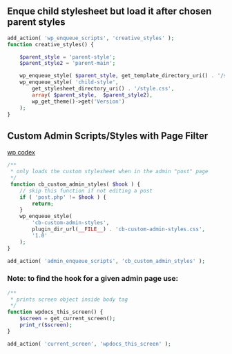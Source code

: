 ## Enque child stylesheet but load it after chosen parent styles

```php
add_action( 'wp_enqueue_scripts', 'creative_styles' );
function creative_styles() {

    $parent_style = 'parent-style';
    $parent_style2 = 'parent-main';

    wp_enqueue_style( $parent_style, get_template_directory_uri() . '/style.css' );
    wp_enqueue_style( 'child-style',
        get_stylesheet_directory_uri() . '/style.css',
        array( $parent_style,  $parent_style2),
        wp_get_theme()->get('Version')
    );
}
```

## Custom Admin Scripts/Styles with Page Filter
[wp codex](https://developer.wordpress.org/reference/hooks/admin_enqueue_scripts)
```php
/**
 * only loads the custom stylesheet when in the admin "post" page
 */
 function cb_custom_admin_styles( $hook ) {
	// skip this function if not editing a post
	if ( 'post.php' != $hook ) {
		return;
	}
	wp_enqueue_style(
		'cb-custom-admin-styles',
		plugin_dir_url(__FILE__) . 'cb-custom-admin-styles.css',
		'1.0'
	);
}

add_action( 'admin_enqueue_scripts', 'cb_custom_admin_styles' );

```
### Note: to find the hook for a given admin page use:
```php
/**
 * prints screen object inside body tag
 */
function wpdocs_this_screen() {
    $screen = get_current_screen();
    print_r($screen);
}

add_action( 'current_screen', 'wpdocs_this_screen' );

```
